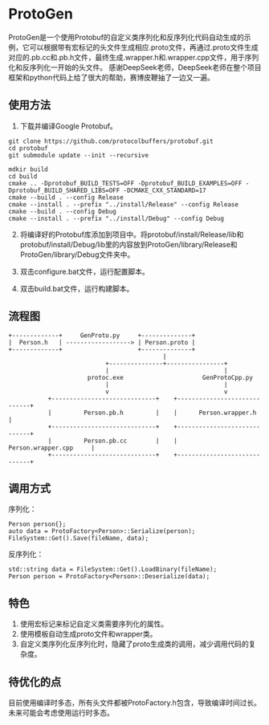 # ProtoGen

ProtoGen是一个使用Protobuf的自定义类序列化和反序列化代码自动生成的示例，它可以根据带有宏标记的头文件生成相应.proto文件，再通过.proto文件生成对应的.pb.cc和.pb.h文件，最终生成.wrapper.h和.wrapper.cpp文件，用于序列化和反序列化一开始的头文件。
感谢DeepSeek老师，DeepSeek老师在整个项目框架和python代码上给了很大的帮助，赛博皮鞭抽了一边又一遍。

## 使用方法

1. 下载并编译Google Protobuf。
```
git clone https://github.com/protocolbuffers/protobuf.git
cd protobuf
git submodule update --init --recursive

mdkir build
cd build
cmake .. -Dprotobuf_BUILD_TESTS=OFF -Dprotobuf_BUILD_EXAMPLES=OFF -Dprotobuf_BUILD_SHARED_LIBS=OFF -DCMAKE_CXX_STANDARD=17
cmake --build . --config Release
cmake --install . --prefix "../install/Release" --config Release
cmake --build . --config Debug
cmake --install . --prefix "../install/Debug" --config Debug
```

2. 将编译好的Protobuf库添加到项目中。将protobuf/install/Release/lib和protobuf/install/Debug/lib里的内容放到ProtoGen/library/Release和ProtoGen/library/Debug文件夹中。

3. 双击configure.bat文件，运行配置脚本。

4. 双击build.bat文件，运行构建脚本。

## 流程图

```
+-------------+     GenProto.py     +--------------+
|  Person.h   | ------------------> | Person.proto |
+-------------+                     +--------------+
                                           |
                           +---------------+----------------+
                           |                                |
                      protoc.exe                      GenProtoCpp.py
                           |                                |
                           v                                v
           +-----------------------------+    +-----------------------------+
           |         Person.pb.h         |    |      Person.wrapper.h       |
           +-----------------------------+    +-----------------------------+
           |         Person.pb.cc        |    |      Person.wrapper.cpp     |
           +-----------------------------+    +-----------------------------+
```

## 调用方式

序列化：
```
Person person{};
auto data = ProtoFactory<Person>::Serialize(person);
FileSystem::Get().Save(fileName, data);
```
反序列化：
```
std::string data = FileSystem::Get().LoadBinary(fileName);
Person person = ProtoFactory<Person>::Deserialize(data);
```

## 特色

1. 使用宏标记来标记自定义类需要序列化的属性。
2. 使用模板自动生成proto文件和wrapper类。
3. 自定义类序列化反序列化时，隐藏了proto生成类的调用，减少调用代码的复杂度。

## 待优化的点

目前使用编译时多态，所有头文件都被ProtoFactory.h包含，导致编译时间过长。未来可能会考虑使用运行时多态。